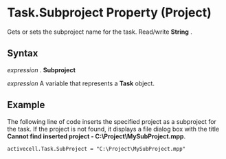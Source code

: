 
# Task.Subproject Property (Project)

Gets or sets the subproject name for the task. Read/write  **String** .


## Syntax

 _expression_ . **Subproject**

 _expression_ A variable that represents a **Task** object.


## Example

The following line of code inserts the specified project as a subproject for the task. If the project is not found, it displays a file dialog box with the title  **Cannot find inserted project - C:\Project\MySubProject.mpp**.


```
activecell.Task.SubProject = "C:\Project\MySubProject.mpp"
```

